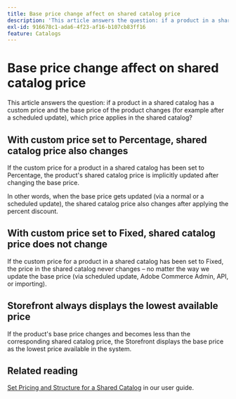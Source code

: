 ```yaml
---
title: Base price change affect on shared catalog price
description: 'This article answers the question: if a product in a shared catalog has a custom price and the base price of the product changes (for example after a scheduled update), which price applies in the shared catalog?'
exl-id: 916678c1-ada6-4f23-af16-b107cb83ff16
feature: Catalogs
---
```

# Base price change affect on shared catalog price

This article answers the question: if a product in a shared catalog has a custom price and the base price of the product changes (for example after a scheduled update), which price applies in the shared catalog?

## With custom price set to Percentage, shared catalog price also changes

If the custom price for a product in a shared catalog has been set to Percentage, the product's shared catalog price is implicitly updated after changing the base price.

In other words, when the base price gets updated (via a normal or a scheduled update), the shared catalog price also changes after applying the percent discount.

## With custom price set to Fixed, shared catalog price does not change

If the custom price for a product in a shared catalog has been set to Fixed, the price in the shared catalog never changes &ndash; no matter the way we update the base price (via scheduled update, Adobe Commerce Admin, API, or importing).

## Storefront always displays the lowest available price

If the product's base price changes and becomes less than the corresponding shared catalog price, the Storefront displays the base price as the lowest price available in the system.

## Related reading

[Set Pricing and Structure for a Shared Catalog](https://experienceleague.adobe.com/docs/commerce-admin/b2b/shared-catalogs/define/catalog-shared-pricing-structure.html) in our user guide.
